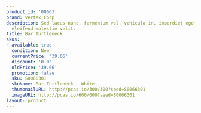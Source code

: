 ```yaml
---
product_id: '00663'
brand: Vertex Corp
description: Sed lacus nunc, fermentum vel, vehicula in, imperdiet eget, urna. Nunc
  eleifend molestie velit.
title: Bar Turtleneck
skus:
- available: true
  condition: New
  currentPrice: '39.66'
  discount: '0.0'
  oldPrice: '39.66'
  promotion: false
  sku: S0066301
  skuName: Bar Turtleneck - White
  thumbnailURL: http://pcas.io/300/300?seed=S0066301
  imageURL: http://pcas.io/600/600?seed=S0066301
layout: product
---
```

